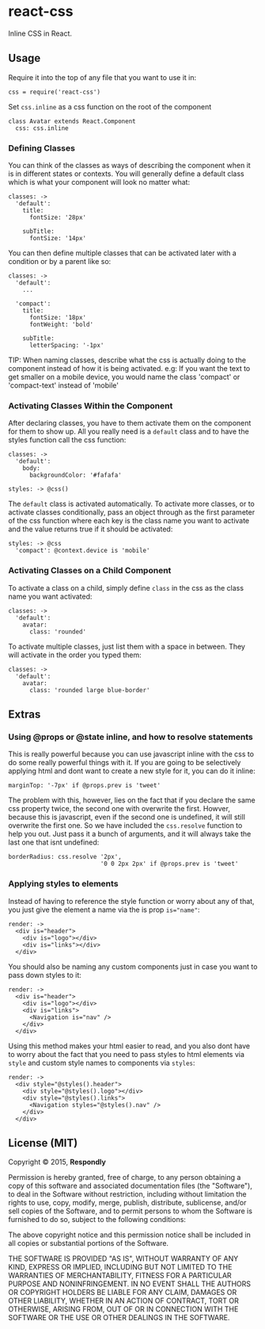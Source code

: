 # react-css

Inline CSS in React.

## Usage

Require it into the top of any file that you want to use it in:

    css = require('react-css')

Set `css.inline` as a css function on the root of the component

    class Avatar extends React.Component
      css: css.inline

### Defining Classes

You can think of the classes as ways of describing the component when it is in different states or contexts. You will generally define a default class which is what your component will look no matter what:

    classes: ->
      'default':
        title:
          fontSize: '28px'

        subTitle:
          fontSize: '14px'

You can then define multiple classes that can be activated later with a condition or by a parent like so:

    classes: ->
      'default':
        ...

      'compact':
        title:
          fontSize: '18px'
          fontWeight: 'bold'

        subTitle:
          letterSpacing: '-1px'

TIP: When naming classes, describe what the css is actually doing to the component instead of how it is being activated. e.g: If you want the text to get smaller on a mobile device, you would name the class 'compact' or 'compact-text' instead of 'mobile'


### Activating Classes Within the Component

After declaring classes, you have to them activate them on the component for them to show up. All you really need is a `default` class and to have the styles function call the css function:

    classes: ->
      'default':
        body:
          backgroundColor: '#fafafa'

    styles: -> @css()

The `default` class is activated automatically. To activate more classes, or to activate classes conditionally, pass an object through as the first parameter of the css function where each key is the class name you want to activate and the value returns true if it should be activated:

    styles: -> @css
      'compact': @context.device is 'mobile'


### Activating Classes on a Child Component

To activate a class on a child, simply define `class` in the css as the class name you want activated:

    classes: ->
      'default':
        avatar:
          class: 'rounded'


To activate multiple classes, just list them with a space in between. They will activate in the order you typed them:

    classes: ->
      'default':
        avatar:
          class: 'rounded large blue-border'





## Extras


### Using @props or @state inline, and how to resolve statements

This is really powerful because you can use javascript inline with the css to do some really powerful things with it. If you are going to be selectively applying html and dont want to create a new style for it, you can do it inline:

    marginTop: '-7px' if @props.prev is 'tweet'

The problem with this, however, lies on the fact that if you declare the same css property twice, the second one with overwrite the first. Howver, because this is javascript, even if the second one is undefined, it will still overwrite the first one. So we have included the `css.resolve` function to help you out. Just pass it a bunch of arguments, and it will always take the last one that isnt undefined:

    borderRadius: css.resolve '2px',
                              '0 0 2px 2px' if @props.prev is 'tweet'


### Applying styles to elements
Instead of having to reference the style function or worry about any of that, you just give the element a name via the is prop `is="name"`:

    render: ->
      <div is="header">
        <div is="logo"></div>
        <div is="links"></div>
      </div>

You should also be naming any custom components just in case you want to pass down styles to it:

    render: ->
      <div is="header">
        <div is="logo"></div>
        <div is="links">
          <Navigation is="nav" />
        </div>
      </div>

Using this method makes your html easier to read, and you also dont have to worry about the fact that you need to pass styles to html elements via `style` and custom style names to components via `styles`:

    render: ->
      <div style="@styles().header">
        <div style="@styles().logo"></div>
        <div style="@styles().links">
          <Navigation styles="@styles().nav" />
        </div>
      </div>




## License (MIT)

Copyright © 2015, **Respondly**

Permission is hereby granted, free of charge, to any person obtaining a copy
of this software and associated documentation files (the "Software"), to deal
in the Software without restriction, including without limitation the rights
to use, copy, modify, merge, publish, distribute, sublicense, and/or sell
copies of the Software, and to permit persons to whom the Software is
furnished to do so, subject to the following conditions:

The above copyright notice and this permission notice shall be included in
all copies or substantial portions of the Software.

THE SOFTWARE IS PROVIDED "AS IS", WITHOUT WARRANTY OF ANY KIND, EXPRESS OR
IMPLIED, INCLUDING BUT NOT LIMITED TO THE WARRANTIES OF MERCHANTABILITY,
FITNESS FOR A PARTICULAR PURPOSE AND NONINFRINGEMENT. IN NO EVENT SHALL THE
AUTHORS OR COPYRIGHT HOLDERS BE LIABLE FOR ANY CLAIM, DAMAGES OR OTHER
LIABILITY, WHETHER IN AN ACTION OF CONTRACT, TORT OR OTHERWISE, ARISING FROM,
OUT OF OR IN CONNECTION WITH THE SOFTWARE OR THE USE OR OTHER DEALINGS IN
THE SOFTWARE.
